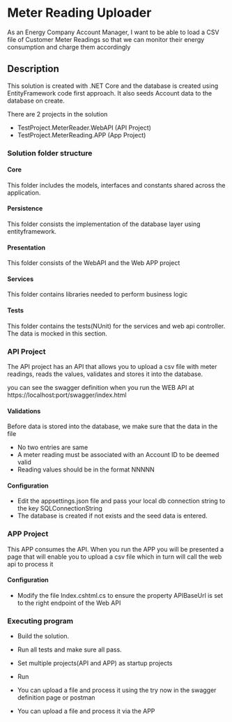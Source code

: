 # Meter Reading Uploader
As an Energy Company Account Manager, I want to be able to load a CSV file of Customer Meter Readings so that we can monitor their energy consumption and charge them accordingly

## Description

This solution is created with .NET Core and the database is created using EntityFramework code first approach. It also seeds Account data to the database on create.

There are 2 projects in the solution

* TestProject.MeterReader.WebAPI (API Project)
* TestProject.MeterReading.APP (App Project)

### Solution folder structure

#### Core
This folder includes the models, interfaces and constants shared across the application.

#### Persistence
This folder consists the implementation of the database layer using entityframework. 

#### Presentation
This folder consists of the WebAPI and the Web APP project

#### Services
This folder contains libraries needed to perform business logic

#### Tests
This folder contains the tests(NUnit) for the services and web api controller. The data is mocked in this section.

### API Project

The API project has an API that allows you to upload a csv file with meter readings, reads the values, validates and stores it into the database.

you can see the swagger definition when you run the WEB API at https://localhost:port/swagger/index.html

#### Validations

Before data is stored into the database, we make sure that the data in the file 
* No two entries are same
* A meter reading must be associated with an Account 
  ID to be deemed valid
* Reading values should be in the format NNNNN

#### Configuration

* Edit the appsettings.json file and pass your local db connection string to the key SQLConnectionString
* The database is created if not exists and the seed data is entered.


### APP Project

This APP consumes the API. When you run the APP you will be presented a page that will enable you to upload a csv file which in turn will call the web api to process it

#### Configuration

* Modify the file Index.cshtml.cs to ensure the property APIBaseUrl is set to the right endpoint of the Web API

### Executing program

* Build the solution.
* Run all tests and make sure all pass.
* Set multiple projects(API and APP) as startup projects 
* Run

* You can upload a file and process it using the try now in the swagger definition page or postman
* You can upload a file and process it via the APP


